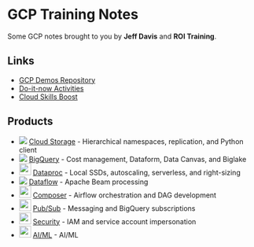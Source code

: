 # GCP Training Notes

Some GCP notes brought to you by **Jeff Davis** and **ROI Training**.

## Links

- [GCP Demos Repository](https://github.com/roitraining/gcp-demos)
- [Do-it-now Activities](https://roitraining.github.io/gcp-demos/)
- [Cloud Skills Boost](https://www.cloudskillsboost.google/)

## Products
- <img src="https://icon.icepanel.io/GCP/svg/Cloud-Storage.svg"> [Cloud Storage](cloud-storage.md) - Hierarchical namespaces, replication, and Python client
- <img src="https://icon.icepanel.io/GCP/svg/BigQuery.svg"> [BigQuery](bigquery.md) - Cost management, Dataform, Data Canvas, and Biglake
- <img src="https://icon.icepanel.io/GCP/svg/Dataproc.svg" style="width:24px"> [Dataproc](dataproc.md) - Local SSDs, autoscaling, serverless, and right-sizing
- <img src="https://icon.icepanel.io/GCP/svg/Dataflow.svg"> [Dataflow](dataflow.md) - Apache Beam processing
- <img src="https://icon.icepanel.io/GCP/svg/Cloud-Composer.svg" style="width:24px"> [Composer](composer.md) - Airflow orchestration and DAG development
- <img src="https://icon.icepanel.io/GCP/svg/PubSub.svg" style="width:24px"> [Pub/Sub](pubsub.md) - Messaging and BigQuery subscriptions
- <img src="https://icon.icepanel.io/GCP/svg/Identity-And-Access-Management.svg" style="width:24px">  [Security](security.md) - IAM and service account impersonation
- <img src="https://icon.icepanel.io/GCP/svg/Vertex-AI.svg" style="width:24px">  [AI/ML](security.md) - AI/ML